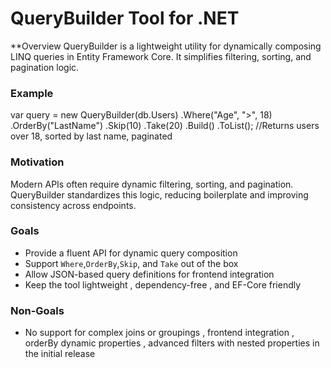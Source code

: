 # QueryBuilder Tool for .NET
**Overview
QueryBuilder is a lightweight utility for dynamically composing LINQ queries in Entity Framework Core. It simplifies filtering, sorting, and 
pagination logic.

### Example
var query = new QueryBuilder<User>(db.Users)
    .Where("Age", ">", 18)
    .OrderBy("LastName")
    .Skip(10)
    .Take(20)
    .Build()
    .ToList();
//Returns users over 18,  sorted by last name, paginated

### Motivation
Modern APIs often require dynamic filtering, sorting, and pagination. QueryBuilder standardizes this logic, reducing boilerplate and improving consistency across endpoints.

### Goals
- Provide a fluent API for dynamic query composition
- Support `Where`,`OrderBy`,`Skip`, and `Take` out of the box
- Allow JSON-based query definitions for frontend integration
- Keep the tool lightweight , dependency-free , and EF-Core friendly

### Non-Goals
- No support for complex joins or groupings , frontend integration , orderBy dynamic properties , advanced filters with nested properties in the initial release 
